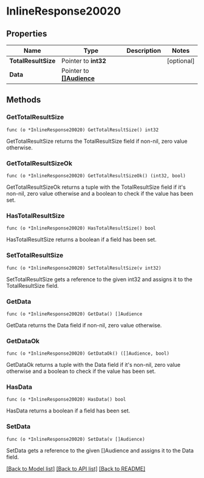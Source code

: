 # InlineResponse20020

## Properties

Name | Type | Description | Notes
------------ | ------------- | ------------- | -------------
**TotalResultSize** | Pointer to **int32** |  | [optional] 
**Data** | Pointer to [**[]Audience**](Audience.md) |  | 

## Methods

### GetTotalResultSize

`func (o *InlineResponse20020) GetTotalResultSize() int32`

GetTotalResultSize returns the TotalResultSize field if non-nil, zero value otherwise.

### GetTotalResultSizeOk

`func (o *InlineResponse20020) GetTotalResultSizeOk() (int32, bool)`

GetTotalResultSizeOk returns a tuple with the TotalResultSize field if it's non-nil, zero value otherwise
and a boolean to check if the value has been set.

### HasTotalResultSize

`func (o *InlineResponse20020) HasTotalResultSize() bool`

HasTotalResultSize returns a boolean if a field has been set.

### SetTotalResultSize

`func (o *InlineResponse20020) SetTotalResultSize(v int32)`

SetTotalResultSize gets a reference to the given int32 and assigns it to the TotalResultSize field.

### GetData

`func (o *InlineResponse20020) GetData() []Audience`

GetData returns the Data field if non-nil, zero value otherwise.

### GetDataOk

`func (o *InlineResponse20020) GetDataOk() ([]Audience, bool)`

GetDataOk returns a tuple with the Data field if it's non-nil, zero value otherwise
and a boolean to check if the value has been set.

### HasData

`func (o *InlineResponse20020) HasData() bool`

HasData returns a boolean if a field has been set.

### SetData

`func (o *InlineResponse20020) SetData(v []Audience)`

SetData gets a reference to the given []Audience and assigns it to the Data field.


[[Back to Model list]](../README.md#documentation-for-models) [[Back to API list]](../README.md#documentation-for-api-endpoints) [[Back to README]](../README.md)


